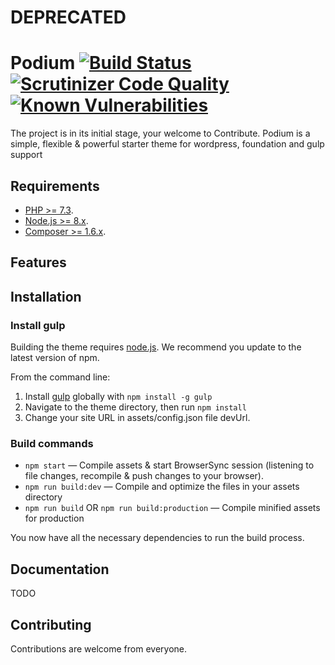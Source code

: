 # DEPRECATED


Podium [![Build Status](https://travis-ci.org/AmitT/podium.svg?branch=master)](https://travis-ci.org/AmitT/podium) [![Scrutinizer Code Quality](https://scrutinizer-ci.com/g/AmitT/podium/badges/quality-score.png?b=master)](https://scrutinizer-ci.com/g/AmitT/podium/?branch=master) [![Known Vulnerabilities](https://snyk.io/test/github/amitt/podium/badge.svg)](https://snyk.io/test/github/amitt/podium)
===
The project is in its initial stage, your welcome to Contribute.
Podium is a simple, flexible & powerful starter theme for wordpress, foundation and gulp support

Requirements
---
- [PHP >= 7.3](http://php.net).
- [Node.js >= 8.x](https://nodejs.org).
- [Composer >= 1.6.x](https://getcomposer.org).

Features
---

Installation
---


### Install gulp

Building the theme requires [node.js](http://nodejs.org/download/). We recommend you update to the latest version of npm.

From the command line:

1. Install [gulp](http://gulpjs.com) globally with `npm install -g gulp`
2. Navigate to the theme directory, then run `npm install`
3. Change your site URL in assets/config.json file devUrl.

### Build commands

* `npm start` — Compile assets & start BrowserSync session (listening to file changes, recompile & push changes to your browser).
* `npm run build:dev` — Compile and optimize the files in your assets directory
* `npm run build` OR `npm run build:production` — Compile minified assets for production

You now have all the necessary dependencies to run the build process.


## Documentation
TODO

## Contributing

Contributions are welcome from everyone.
